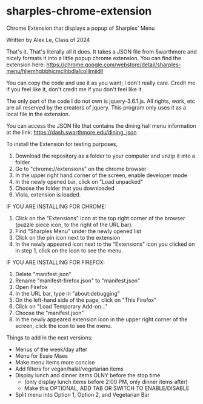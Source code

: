 # sharples-chrome-extension
Chrome Extension that displays a popup of Sharples' Menu

Written by Alex Le, Class of 2024

That's it. That's literally all it does. 
It takes a JSON file from Swarthmore and nicely formats it
into a little popup chrome extension. You can find the 
extension here:
https://chrome.google.com/webstore/detail/sharples-menu/hljemhgbbhjcmclhbdlalcoljlmjidll

You can copy the code and use it as you want; I don't really
care. Credit me if you feel like it, don't credit me if you
don't feel like it.

The only part of the code I do not own is jquery-3.6.1.js.
All rights, work, etc are all reserved by the creators of
jquery. This program only uses it as a local file in the
extension.

You can access the JSON file that contains the dining hall
menu information at the link:
https://dash.swarthmore.edu/dining_json

To install the Extension for testing purposes,
1) Download the repository as a folder to your computer and
unzip it into a folder
2) Go to "chrome://extensions" on the chrome browser
3) In the upper right hand corner of the screen, enable
developer mode
4) In the newly opened bar, click on "Load unpacked"
5) Choose the folder that you downloaded 
6) Viola, extension is loaded.

IF YOU ARE INSTALLING FOR CHROME:
1) Click on the "Extensions" icon at the top right corner of 
the browser (puzzle piece icon, to the right of the URL bar).
2) Find "Sharples Menu" under the newly opened list
3) Click on the pin icon next to the extension
4) In the newly appeared icon next to the "Extensions" icon 
you clicked on in step 1, click on the icon to see the menu.

IF YOU ARE INSTALLING FOR FIREFOX:
1) Delete "manifest.json"
2) Rename "manifest-firefox.json" to "manifest.json"
3) Open Firefox
4) In the URL bar, type in "about:debugging"
5) On the left-hand side of the page, click on "This Firefox"
6) Click on "Load Temporary Add-on..."
7) Choose the "manifest.json"
8) In the newly appeared extension icon in the upper right
corner of the screen, click the icon to see the menu.


Things to add in the next versions:
 - Menus of the week/day after
 - Menu for Essie Maes
 - Make menu items more concise
 - Add filters for vegan/halal/vegetarian items
 - Display lunch and dinner items OLNY before the stop time 
    - (only display lunch items before 2:00 PM, only dinner items after)
    - Make this OPTIONAL, ADD TAB OR SWITCH TO ENABLE/DISABLE
 - Split menu into Option 1, Option 2, and Vegetarian Bar
